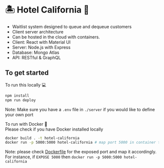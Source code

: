 # 🏝 Hotel California 🏨

- Waitlist system designed to queue and dequeue customers
- Client server architecture
- Can be hosted in the cloud with containers.
- Client: React with Material UI
- Server: Node.js with Express
- Database: Mongo Atlas
- API: RESTful & GraphQL

## To get started

To run this locally 💻

```bash
npm install
npm run deploy
```

Note: Make sure you have a `.env` file in `./server` if you would like to define your own port

To run with Docker 🐳  
Please check if you have Docker installed locally

```bash
docker build . -t hotel-california
docker run -p 5000:5000 hotel-california # map port 5000 in container to port 5000 on Docker host
```

Note: please check [Dockerfile](./Dockerfile) for the exposed port and map it accordingly. For instance, if `EXPOSE 5000` then `docker run -p 5000:5000 hotel-california`

